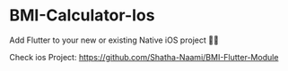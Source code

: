 # BMI-Calculator-Ios

Add Flutter to your new or existing Native iOS project 🚀😌

Check ios Project: https://github.com/Shatha-Naami/BMI-Flutter-Module
